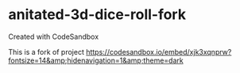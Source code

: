 # anitated-3d-dice-roll-fork
Created with CodeSandbox

This is a fork of project
https://codesandbox.io/embed/xjk3xqnprw?fontsize=14&amp;hidenavigation=1&amp;theme=dark
